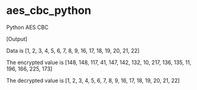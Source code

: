 # aes_cbc_python
Python AES CBC


[Output]

Data is [1, 2, 3, 4, 5, 6, 7, 8, 9, 16, 17, 18, 19, 20, 21, 22]

The encrypted value is [148, 148, 117, 41, 147, 142, 132, 10, 217, 136, 135, 11, 196, 166, 225, 173]

The decrypted value is [1, 2, 3, 4, 5, 6, 7, 8, 9, 16, 17, 18, 19, 20, 21, 22]
